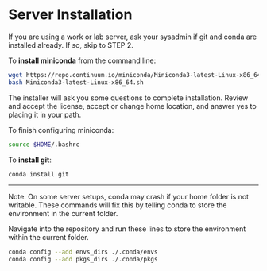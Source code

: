 # Server Installation
If you are using a work or lab server, ask your sysadmin if git and conda are installed already. If so, skip to STEP 2.

To __install miniconda__ from the command line:
```bash
wget https://repo.continuum.io/miniconda/Miniconda3-latest-Linux-x86_64.sh
bash Miniconda3-latest-Linux-x86_64.sh
```

The installer will ask you some questions to complete installation. Review and accept the license, accept or change home location, and answer yes to placing it in your path.

To finish configuring miniconda:
```bash
source $HOME/.bashrc
```

To __install git__:
```bash
conda install git
```

----
Note: On some server setups, conda may crash if your home folder is not writable. These commands will fix this by telling conda to store the environment in the current folder.

Navigate into the repository and run these lines to store the environment within the current folder.
```bash
conda config --add envs_dirs ./.conda/envs
conda config --add pkgs_dirs ./.conda/pkgs
```
